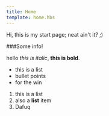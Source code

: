 ```yaml
---
title: Home
template: home.hbs
---
```

Hi, this is my start page; neat ain't it? ;)

###Some info!

hello *this is italic*, **this is bold**.

- this is a list
- bullet points
- for the win


1. this is a list
1. also a **list** item
1. Dafuq
